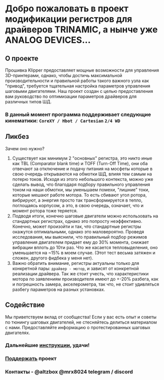 
# Добро пожаловать в проект модификации регистров для драйверов TRINAMIC, а нынче уже ANALOG DEVICES... 

## О проекте
Прошивка Klipper предоставляет мощные возможности для управления 3D-принтерами, однако, чтобы достичь максимальной производительности и правильной работы такого важного узла как "привод", требуется тщательная настройка параметров управления шаговыми двигателями.
Наш проект создан с целью предоставления вам руководство по оптимизации параметров драйверов для различных типов ШД.

### В данный момент программа поддерживает следующие кинематики: `CoreXY / Hbot / Cartesian` `2/4 WD`

## Ликбез
Зачем оно нужно?
 1. Существует как минимум 2 "основных" регистра, это никто иные как TBL (Comparator blank time) и TOFF (Turn-Off Time), они оба отвечают за отключение и подачу питания на мосфеты которые в свою очередь открываются на обмотки ШД, влияя тем самым на потерю токов. Исходя из этого небольшого контекста, можно
    уже сделать вывод, что благодаря подбору правильного управления током на наши обмотки, мы уменьшаем помехи, "лишние" токи, которые мешают работе мотора. То есть сбивают угол ротора, вибрируют, а энергия просто так трансформируется в тепло, поглощаясь корпусом, а это, в свою очередь, означает, что и момент ротора тоже теряется.
 2. Подводя итоги, конечно шаговые двигатели можно использовать на стандартных регистрах, однако это попросту неэффективно. Конечно, может произойти и так, что стандартные регистры окажутся оптимальными, однако это маловероятно. 
    Проведя исследования, мы выяснили, что правильный подбор режимов управления двигателем придает ему до 30% момента, снижает вибрации вплоть до 10ти раз. Что же касается тепловыделения, оно уменьшается на ~15% в моем случае. (Этот тест весьма затяжен и сложен, другого фидбека у меня нет).
 3. Важно обратить внимание, регистры актуальны только для конкретной пары: `драйвер - мотор`, и зависят от конкретной реализации драйвера. Так же стоит учесть, что характеристики мотора по заявлениям производителя имеют до +-20% разбега, как и погрешность замера, акселерометра, так что, не стоит удивляться разбегу параметров на разных установках.

## Содействие
Мы приветствуем вклад от сообщества! Если у вас есть опыт и советы по тюнингу шаговых двигателей, не стесняйтесь делиться материалом с нами. Предоставляйте информацию о протестированных шаговых двигателях.

### Дальнейшие [инструкции](/wiki/wiki.md), удачи!

### [Поддержать](https://ko-fi.com/altzbox) проект

### Контакты -  @altzbox @mrx8024 telegram / discord
